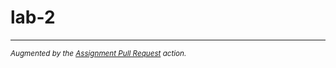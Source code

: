 # lab-2

---
<sub>*Augmented by the [Assignment Pull Request](https://github.com/majikmate/assignment-pull-request) action.*</sub>
